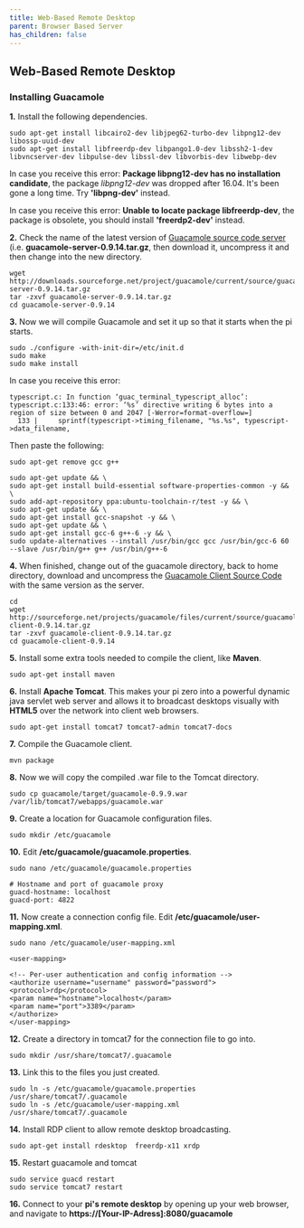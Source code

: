 ```yaml
---
title: Web-Based Remote Desktop
parent: Browser Based Server
has_children: false
---
```


## Web-Based Remote Desktop

### Installing Guacamole
**1.** Install the following dependencies.

```
sudo apt-get install libcairo2-dev libjpeg62-turbo-dev libpng12-dev libossp-uuid-dev
sudo apt-get install libfreerdp-dev libpango1.0-dev libssh2-1-dev libvncserver-dev libpulse-dev libssl-dev libvorbis-dev libwebp-dev
```

In case you receive this error: **Package libpng12-dev has no installation candidate**, the package *libpng12-dev* was dropped after 16.04. It's been gone a long time. Try **'libpng-dev'** instead.

In case you receive this error: **Unable to locate package libfreerdp-dev**, the package is obsolete, you should install **'freerdp2-dev'** instead.

**2.** Check the name of the latest version of [Guacamole source code server](https://sourceforge.net/projects/guacamole/files/current/source/) (i.e. **guacamole-server-0.9.14.tar.gz**, then download it, uncompress it and then change into the new directory.

```
wget http://downloads.sourceforge.net/project/guacamole/current/source/guacamole-server-0.9.14.tar.gz
tar -zxvf guacamole-server-0.9.14.tar.gz
cd guacamole-server-0.9.14
```

**3.** Now we will compile Guacamole and set it up so that it starts when the pi starts.

```
sudo ./configure -with-init-dir=/etc/init.d
sudo make
sudo make install
```

In case you receive this error:

```        
typescript.c: In function ‘guac_terminal_typescript_alloc’:                                 
typescript.c:133:46: error: ‘%s’ directive writing 6 bytes into a region of size between 0 and 2047 [-Werror=format-overflow=]
  133 |     sprintf(typescript->timing_filename, "%s.%s", typescript->data_filename,
```

Then paste the following:

```
sudo apt-get remove gcc g++

sudo apt-get update && \
sudo apt-get install build-essential software-properties-common -y && \
sudo add-apt-repository ppa:ubuntu-toolchain-r/test -y && \
sudo apt-get update && \
sudo apt-get install gcc-snapshot -y && \
sudo apt-get update && \
sudo apt-get install gcc-6 g++-6 -y && \
sudo update-alternatives --install /usr/bin/gcc gcc /usr/bin/gcc-6 60 --slave /usr/bin/g++ g++ /usr/bin/g++-6
```

**4.** When finished, change out of the guacamole directory, back to home directory, download and uncompress the [Guacamole Client Source Code](https://sourceforge.net/projects/guacamole/files/current/source/) with the same version as the server.

```
cd
wget http://sourceforge.net/projects/guacamole/files/current/source/guacamole-client-0.9.14.tar.gz
tar -zxvf guacamole-client-0.9.14.tar.gz
cd guacamole-client-0.9.14
```
**5.** Install some extra tools needed to compile the client, like **Maven**.

`sudo apt-get install maven`

**6.** Install **Apache Tomcat**. This makes your pi zero into a powerful dynamic java servlet web server and allows it to broadcast desktops visually with **HTML5** over the network into client web browsers.

`sudo apt-get install tomcat7 tomcat7-admin tomcat7-docs`

**7.** Compile the Guacamole client.

`mvn package`

**8.** Now we will copy the compiled .war file to the Tomcat directory.

`sudo cp guacamole/target/guacamole-0.9.9.war /var/lib/tomcat7/webapps/guacamole.war`

**9.** Create a location for Guacamole configuration files.

`sudo mkdir /etc/guacamole`

**10.** Edit **/etc/guacamole/guacamole.properties**.

`sudo nano /etc/guacamole/guacamole.properties`

```
# Hostname and port of guacamole proxy
guacd-hostname: localhost
guacd-port: 4822
```

**11.** Now create a connection config file. Edit **/etc/guacamole/user-mapping.xml**.

`sudo nano /etc/guacamole/user-mapping.xml`

```
<user-mapping>

<!-- Per-user authentication and config information -->
<authorize username="username" password="password">
<protocol>rdp</protocol>
<param name="hostname">localhost</param>
<param name="port">3389</param>
</authorize>
</user-mapping>
```

**12.** Create a directory in tomcat7 for the connection file to go into.

`sudo mkdir /usr/share/tomcat7/.guacamole`

**13.** Link this to the files you just created.

```
sudo ln -s /etc/guacamole/guacamole.properties /usr/share/tomcat7/.guacamole
sudo ln -s /etc/guacamole/user-mapping.xml /usr/share/tomcat7/.guacamole
```

**14.** Install RDP client to allow remote desktop broadcasting.

`sudo apt-get install rdesktop  freerdp-x11 xrdp`

**15.** Restart guacamole and tomcat

```
sudo service guacd restart
sudo service tomcat7 restart
```

**16.** Connect to your **pi's remote desktop** by opening up your web browser, and navigate to **https://[Your-IP-Adress]:8080/guacamole**
